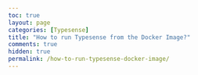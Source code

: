 ```yaml
---
toc: true
layout: page
categories: [Typesense]
title: "How to run Typesense from the Docker Image?"
comments: true
hidden: true
permalink: /how-to-run-typesense-docker-image/
---
```

